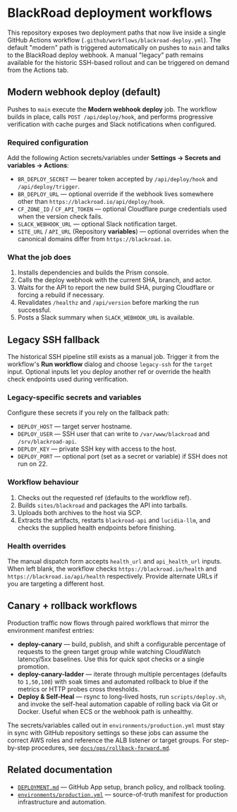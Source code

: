 # BlackRoad deployment workflows

This repository exposes two deployment paths that now live inside a single
GitHub Actions workflow (`.github/workflows/blackroad-deploy.yml`). The default
"modern" path is triggered automatically on pushes to `main` and talks to the
BlackRoad deploy webhook. A manual "legacy" path remains available for the
historic SSH-based rollout and can be triggered on demand from the Actions tab.

## Modern webhook deploy (default)

Pushes to `main` execute the **Modern webhook deploy** job. The workflow builds
in place, calls `POST /api/deploy/hook`, and performs progressive verification
with cache purges and Slack notifications when configured.

### Required configuration

Add the following Action secrets/variables under
**Settings → Secrets and variables → Actions**:

- `BR_DEPLOY_SECRET` — bearer token accepted by `/api/deploy/hook` and
  `/api/deploy/trigger`.
- `BR_DEPLOY_URL` — optional override if the webhook lives somewhere other than
  `https://blackroad.io/api/deploy/hook`.
- `CF_ZONE_ID` / `CF_API_TOKEN` — optional Cloudflare purge credentials used
  when the version check fails.
- `SLACK_WEBHOOK_URL` — optional Slack notification target.
- `SITE_URL` / `API_URL` (Repository **variables**) — optional overrides when the
  canonical domains differ from `https://blackroad.io`.

### What the job does

1. Installs dependencies and builds the Prism console.
2. Calls the deploy webhook with the current SHA, branch, and actor.
3. Waits for the API to report the new build SHA, purging Cloudflare or forcing a
   rebuild if necessary.
4. Revalidates `/healthz` and `/api/version` before marking the run successful.
5. Posts a Slack summary when `SLACK_WEBHOOK_URL` is available.

## Legacy SSH fallback

The historical SSH pipeline still exists as a manual job. Trigger it from the
workflow's **Run workflow** dialog and choose `legacy-ssh` for the `target`
input. Optional inputs let you deploy another ref or override the health check
endpoints used during verification.

### Legacy-specific secrets and variables

Configure these secrets if you rely on the fallback path:

- `DEPLOY_HOST` — target server hostname.
- `DEPLOY_USER` — SSH user that can write to `/var/www/blackroad` and
  `/srv/blackroad-api`.
- `DEPLOY_KEY` — private SSH key with access to the host.
- `DEPLOY_PORT` — optional port (set as a secret or variable) if SSH does not
  run on 22.

### Workflow behaviour

1. Checks out the requested ref (defaults to the workflow ref).
2. Builds `sites/blackroad` and packages the API into tarballs.
3. Uploads both archives to the host via SCP.
4. Extracts the artifacts, restarts `blackroad-api` and `lucidia-llm`, and checks
   the supplied health endpoints before finishing.

### Health overrides

The manual dispatch form accepts `health_url` and `api_health_url` inputs. When
left blank, the workflow checks `https://blackroad.io/health` and
`https://blackroad.io/api/health` respectively. Provide alternate URLs if you
are targeting a different host.

## Canary + rollback workflows

Production traffic now flows through paired workflows that mirror the
environment manifest entries:

- **deploy-canary** — build, publish, and shift a configurable percentage of
  requests to the green target group while watching CloudWatch latency/5xx
  baselines. Use this for quick spot checks or a single promotion.
- **deploy-canary-ladder** — iterate through multiple percentages (defaults to
  `1,50,100`) with soak times and automated rollback to blue if the metrics or
  HTTP probes cross thresholds.
- **Deploy & Self-Heal** — rsync to long-lived hosts, run
  `scripts/deploy.sh`, and invoke the self-heal automation capable of rolling
  back via Git or Docker. Useful when ECS or the webhook path is unhealthy.

The secrets/variables called out in `environments/production.yml` must stay in
sync with GitHub repository settings so these jobs can assume the correct AWS
roles and reference the ALB listener or target groups. For step-by-step
procedures, see [`docs/ops/rollback-forward.md`](docs/ops/rollback-forward.md).

## Related documentation

- [`DEPLOYMENT.md`](DEPLOYMENT.md) — GitHub App setup, branch policy, and
  rollback tooling.
- [`environments/production.yml`](environments/production.yml) — source-of-truth
  manifest for production infrastructure and automation.
